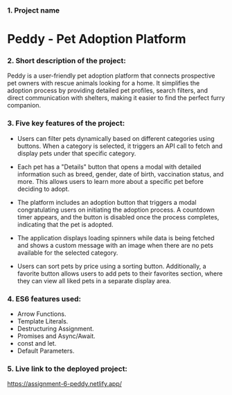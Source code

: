 ### 1. **Project name**

   # Peddy - Pet Adoption Platform

### 2. **Short description of the project:**
 
Peddy is a user-friendly pet adoption platform that connects prospective pet owners with rescue animals looking for a home. It simplifies the adoption process by providing detailed pet profiles, search filters, and direct communication with shelters, making it easier to find the perfect furry companion.

### 3. **Five key features of the project:**

- Users can filter pets dynamically based on different categories using buttons. When a category is selected, it triggers an API call to fetch and display pets under that specific category.


- Each pet has a "Details" button that opens a modal with detailed information such as breed, gender, date of birth, vaccination status, and more. This allows users to learn more about a specific pet before deciding to adopt.

- The platform includes an adoption button that triggers a modal congratulating users on initiating the adoption process. A countdown timer appears, and the button is disabled once the process completes, indicating that the pet is adopted.

- The application displays loading spinners while data is being fetched and shows a custom message with an image when there are no pets available for the selected category.

- Users can sort pets by price using a sorting button. Additionally, a favorite button allows users to add pets to their favorites section, where they can view all liked pets in a separate display area.

### 4. **ES6 features used:**

- Arrow Functions.
- Template Literals.
- Destructuring Assignment.
- Promises and Async/Await.
- const and let.
- Default Parameters.

### 5. **Live link to the deployed project:**

https://assignment-6-peddy.netlify.app/

